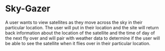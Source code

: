 # Sky-Gazer
A user wants to view satellites as they move across the sky in their particular location. The user will put in their location and the site will return back information about the location of the satellite and the time of day of the next fly over and will pair with weather data to determine if the user will be able to see the satellite when it flies over in their particular location.
